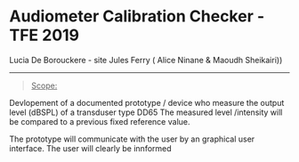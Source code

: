# Audiometer Calibration Checker - TFE 2019
Lucia De Borouckere - site Jules Ferry ( Alice Ninane & Maoudh Sheikairi)) 

<hr>

> <u>Scope:</u>

Devlopement of a documented prototype / device who measure the output level (dBSPL) of a transduser type DD65
The measured level /intensity will be compared to a previous fixed reference value.

The prototype will communicate with the user by an graphical user interface.
The user will clearly be innformed 



